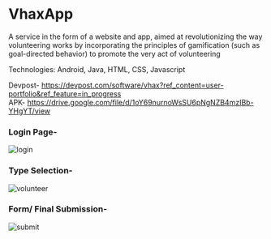 # VhaxApp

A service in the form of a website and app, aimed at revolutionizing the way volunteering works by incorporating the principles of gamification (such as goal-directed behavior) to promote the very act of volunteering 

Technologies: Android, Java, HTML, CSS, Javascript

Devpost- https://devpost.com/software/vhax?ref_content=user-portfolio&ref_feature=in_progress <br />
APK- https://drive.google.com/file/d/1oY69nurnoWsSU6pNgNZB4mzIBb-YHgYT/view

### Login Page-

![login](https://user-images.githubusercontent.com/84290855/152476551-b236c77a-e40a-4c09-b9e8-cde69fa6a661.jpg)


### Type Selection- 

![volunteer](https://user-images.githubusercontent.com/84290855/152476613-4c243e6c-75e7-4da8-864b-fed363632d67.jpg)


### Form/ Final Submission-

![submit](https://user-images.githubusercontent.com/84290855/152476652-89a7f944-3af7-421e-a02f-23b637d0cd89.jpg)


